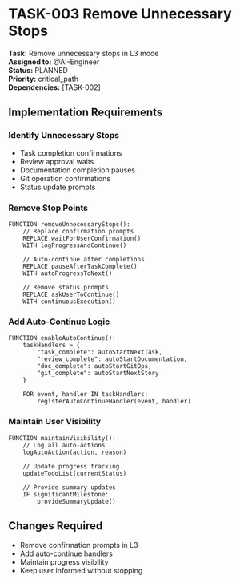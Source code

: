 # TASK-003 Remove Unnecessary Stops

**Task:** Remove unnecessary stops in L3 mode  
**Assigned to:** @AI-Engineer  
**Status:** PLANNED  
**Priority:** critical_path  
**Dependencies:** [TASK-002]

## Implementation Requirements

### Identify Unnecessary Stops
- Task completion confirmations
- Review approval waits
- Documentation completion pauses
- Git operation confirmations
- Status update prompts

### Remove Stop Points
```pseudocode
FUNCTION removeUnnecessaryStops():
    // Replace confirmation prompts
    REPLACE waitForUserConfirmation()
    WITH logProgressAndContinue()
    
    // Auto-continue after completions
    REPLACE pauseAfterTaskComplete()
    WITH autoProgressToNext()
    
    // Remove status prompts
    REPLACE askUserToContinue()
    WITH continuousExecution()
```

### Add Auto-Continue Logic
```pseudocode
FUNCTION enableAutoContinue():
    taskHandlers = {
        "task_complete": autoStartNextTask,
        "review_complete": autoStartDocumentation,
        "doc_complete": autoStartGitOps,
        "git_complete": autoStartNextStory
    }
    
    FOR event, handler IN taskHandlers:
        registerAutoContinueHandler(event, handler)
```

### Maintain User Visibility
```pseudocode
FUNCTION maintainVisibility():
    // Log all auto-actions
    logAutoAction(action, reason)
    
    // Update progress tracking
    updateTodoList(currentStatus)
    
    // Provide summary updates
    IF significantMilestone:
        provideSummaryUpdate()
```

## Changes Required

- Remove confirmation prompts in L3
- Add auto-continue handlers
- Maintain progress visibility
- Keep user informed without stopping